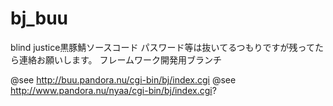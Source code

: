# bj_buu
blind justice黒豚鯖ソースコード
パスワード等は抜いてるつもりですが残ってたら連絡お願いします。
フレームワーク開発用ブランチ

@see http://buu.pandora.nu/cgi-bin/bj/index.cgi
@see http://www.pandora.nu/nyaa/cgi-bin/bj/index.cgi?
